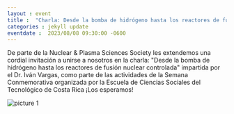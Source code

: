 ```yaml
---
layout : event
title :  "Charla: Desde la bomba de hidrógeno hasta los reactores de fusión nuclear controlada"
categories : jekyll update
eventdate :  2023/08/08 09:30:00 -0600
---
```

De parte de la Nuclear & Plasma Sciences Society les extendemos una cordial invitación a unirse a nosotros en la charla: "Desde la bomba de hidrógeno hasta los reactores de fusión nuclear controlada" impartida por el Dr. Iván Vargas, como parte de las actividades de la Semana Conmemorativa organizada por la Escuela de Ciencias Sociales del Tecnológico de Costa Rica 
¡Los esperamos!

![picture 1](https://i.imgur.com/5usnBoe.png)  
